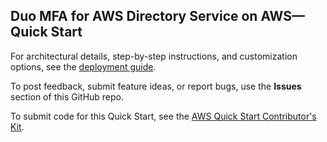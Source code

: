 ## Duo MFA for AWS Directory Service on AWS—Quick Start

For architectural details, step-by-step instructions, and customization options, see the [deployment guide](https://fwd.aws/n7wKB?).

To post feedback, submit feature ideas, or report bugs, use the **Issues** section of this GitHub repo.

To submit code for this Quick Start, see the [AWS Quick Start Contributor's Kit](https://aws-quickstart.github.io/).
